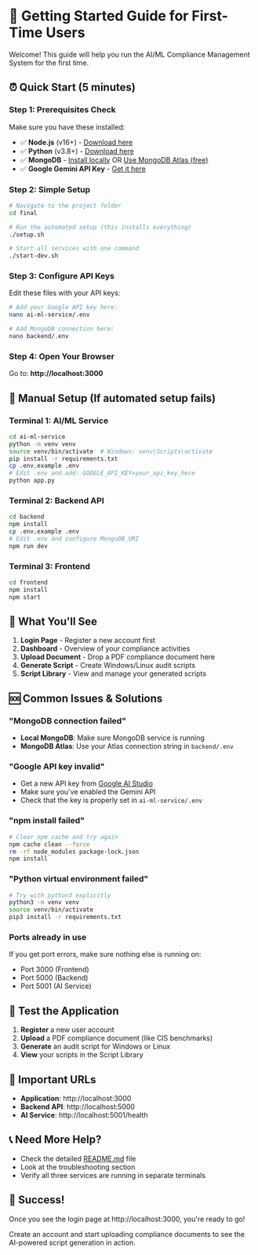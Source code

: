 # 🎯 Getting Started Guide for First-Time Users

Welcome! This guide will help you run the AI/ML Compliance Management System for the first time.

## ⏰ Quick Start (5 minutes)

### Step 1: Prerequisites Check
Make sure you have these installed:
- ✅ **Node.js** (v16+) - [Download here](https://nodejs.org/)
- ✅ **Python** (v3.8+) - [Download here](https://python.org/)  
- ✅ **MongoDB** - [Install locally](https://www.mongodb.com/try/download/community) OR [Use MongoDB Atlas (free)](https://www.mongodb.com/atlas)
- ✅ **Google Gemini API Key** - [Get it here](https://makersuite.google.com/app/apikey)

### Step 2: Simple Setup
```bash
# Navigate to the project folder
cd final

# Run the automated setup (this installs everything)
./setup.sh

# Start all services with one command
./start-dev.sh
```

### Step 3: Configure API Keys
Edit these files with your API keys:
```bash
# Add your Google API key here:
nano ai-ml-service/.env

# Add MongoDB connection here:
nano backend/.env
```

### Step 4: Open Your Browser
Go to: **http://localhost:3000**

## 🔧 Manual Setup (If automated setup fails)

### Terminal 1: AI/ML Service
```bash
cd ai-ml-service
python -m venv venv
source venv/bin/activate  # Windows: venv\Scripts\activate
pip install -r requirements.txt
cp .env.example .env
# Edit .env and add: GOOGLE_API_KEY=your_api_key_here
python app.py
```

### Terminal 2: Backend API
```bash
cd backend
npm install
cp .env.example .env
# Edit .env and configure MongoDB_URI
npm run dev
```

### Terminal 3: Frontend
```bash
cd frontend
npm install
npm start
```

## 🎯 What You'll See

1. **Login Page** - Register a new account first
2. **Dashboard** - Overview of your compliance activities
3. **Upload Document** - Drop a PDF compliance document here
4. **Generate Script** - Create Windows/Linux audit scripts
5. **Script Library** - View and manage your generated scripts

## 🆘 Common Issues & Solutions

### "MongoDB connection failed"
- **Local MongoDB**: Make sure MongoDB service is running
- **MongoDB Atlas**: Use your Atlas connection string in `backend/.env`

### "Google API key invalid"
- Get a new API key from [Google AI Studio](https://makersuite.google.com/app/apikey)
- Make sure you've enabled the Gemini API
- Check that the key is properly set in `ai-ml-service/.env`

### "npm install failed"
```bash
# Clear npm cache and try again
npm cache clean --force
rm -rf node_modules package-lock.json
npm install
```

### "Python virtual environment failed"
```bash
# Try with python3 explicitly
python3 -m venv venv
source venv/bin/activate
pip3 install -r requirements.txt
```

### Ports already in use
If you get port errors, make sure nothing else is running on:
- Port 3000 (Frontend)
- Port 5000 (Backend)  
- Port 5001 (AI Service)

## 📱 Test the Application

1. **Register** a new user account
2. **Upload** a PDF compliance document (like CIS benchmarks)
3. **Generate** an audit script for Windows or Linux
4. **View** your scripts in the Script Library

## 🔗 Important URLs

- **Application**: http://localhost:3000
- **Backend API**: http://localhost:5000
- **AI Service**: http://localhost:5001/health

## 📞 Need More Help?

- Check the detailed [README.md](README.md) file
- Look at the troubleshooting section
- Verify all three services are running in separate terminals

## 🎉 Success!

Once you see the login page at http://localhost:3000, you're ready to go! 

Create an account and start uploading compliance documents to see the AI-powered script generation in action.

